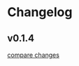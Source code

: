 # Changelog


## v0.1.4

[compare changes](https://github.com/markus-gx/nuxt-cookie-first/compare/v0.1.2...v0.1.4)


